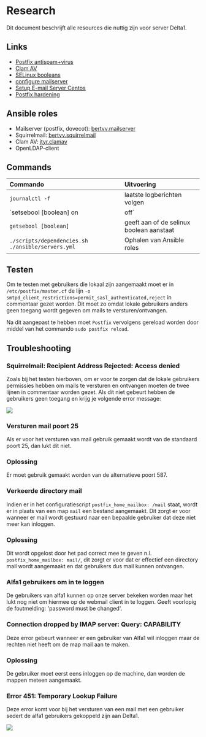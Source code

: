 # Research

Dit document beschrijft alle resources die nuttig zijn voor server Delta1.

## Links

- [Postfix antispam+virus](https://www.tecmint.com/integrate-clamav-and-spamassassin-to-protect-postfix-mails-from-viruses/)
- [Clam AV](https://www.linux.com/tutorials/using-clamav-kill-viruses-postfix/)
- [SELinux booleans](https://www.thegeekdiary.com/understanding-selinux-booleans/)
- [configure mailserver](https://xdeb.org/post/2018/02/07/run-your-own-mail-server-with-postfix-and-dovecot/)
- [Setup E-mail Server Centos](https://hostpresto.com/community/tutorials/how-to-setup-an-email-server-on-centos7/)
- [Postfix hardening](https://linux-audit.com/postfix-hardening-guide-for-security-and-privacy/)

## Ansible roles

- Mailserver (postfix, dovecot): [bertvv.mailserver](https://galaxy.ansible.com/bertvv/mailserver)
- Squirrelmail: [bertvv.squirrelmail](https://galaxy.ansible.com/bertvv/squirrelmail)
- Clam AV: [jtyr.clamav](https://galaxy.ansible.com/jtyr/clamav)
- OpenLDAP-client

## Commands

| Commando                     | Uitvoering                                   |
| :----------------------------| :--------------------------------------------|
| `journalctl -f`              | laatste logberichten volgen                  |
| `setsebool [boolean] on|off` | zet selinux boolean aan of af                |
| `getsebool [boolean]`        | geeft aan of de selinux boolean aanstaat     |
| `./scripts/dependencies.sh ./ansible/servers.yml`| Ophalen van Ansible roles|


## Testen

Om te testen met gebruikers die lokaal zijn aangemaakt moet er in `/etc/postfix/master.cf` de lijn `-o smtpd_client_restrictions=permit_sasl_authenticated,reject` in commentaar gezet worden. Dit moet zo omdat lokale gebruikers anders geen toegang wordt gegeven om mails te versturen/ontvangen. 

Na dit aangepast te hebben moet `Postfix` vervolgens gereload worden door middel van het commando `sudo postfix reload`.

## Troubleshooting

### Squirrelmail: Recipient Address Rejected: Access denied

Zoals bij het testen hierboven, om er voor te zorgen dat de lokale gebruikers permissies hebben om mails te versturen en ontvangen moeten de twee lijnen in commentaar worden gezet. Als dit niet gebeurt hebben de gebruikers geen toegang en krijg je volgende error message:

![](https://github.com/HoGentTIN/p3ops-1920-green/blob/master/Documentatie/delta1/images/SquirrelmailRecipient.png)

### Versturen mail poort 25

Als er voor het versturen van mail gebruik gemaakt wordt van de standaard poort 25, dan lukt dit niet.

### Oplossing

Er moet gebruik gemaakt worden van de alternatieve poort 587.

### Verkeerde directory mail

Indien er in het configuratiescript `postfix_home_mailbox: /mail` staat, wordt er in plaats van een map `mail` een bestand aangemaakt. Dit zorgt er voor wanneer er mail wordt gestuurd naar een bepaalde gebruiker dat deze niet meer kan inloggen.

### Oplossing

Dit wordt opgelost door het pad correct mee te geven n.l. `postfix_home_mailbox: mail/`, dit zorgt er voor dat er effectief een directory mail wordt aangemaakt en dat gebruikers dus mail kunnen ontvangen.

### Alfa1 gebruikers om in te loggen

De gebruikers van alfa1 kunnen op onze server bekeken worden maar het lukt nog niet om hiermee op de webmail client in te loggen. Geeft voorlopig de foutmelding: 'password must be changed'.

### Connection dropped by IMAP server: Query: CAPABILITY

Deze error gebeurt wanneer er een gebruiker van Alfa1 wil inloggen maar de rechten niet heeft om de map mail aan te maken.

### Oplossing

De gebruiker moet eerst eens inloggen op de machine, dan worden de mappen meteen aangemaakt.

### Error 451: Temporary Lookup Failure

Deze error komt voor bij het versturen van een mail met een gebruiker sedert de alfa1 gebruikers gekoppeld zijn aan Delta1. 

![](https://github.com/HoGentTIN/p3ops-1920-green/blob/master/Documentatie/delta1/images/Error451.png)


